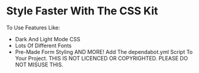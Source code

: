 # Style Faster With The CSS Kit
To Use Features Like:
- Dark And Light Mode CSS
- Lots Of Different Fonts
- Pre-Made Form Styling
AND MORE!
Add The dependabot.yml Script To Your Project.
THIS IS NOT LICENCED OR COPYRIGHTED.
PLEASE DO NOT MISUSE THIS.

